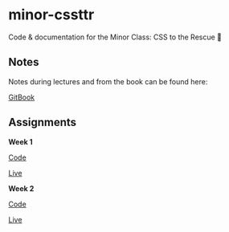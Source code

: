 # minor-cssttr

Code &amp; documentation for the Minor Class: CSS to the Rescue 🎉

## Notes
Notes during lectures and from the book can be found here:

[GitBook](https://dandevri.gitbooks.io/minor-cssttr/content/)

## Assignments

**Week 1**

[Code](week-1/)

[Live](https://dandevri.github.io/minor-cssttr/week-1/)

**Week 2**

[Code](week-2/)

[Live](https://dandevri.github.io/minor-cssttr/week-2/)
